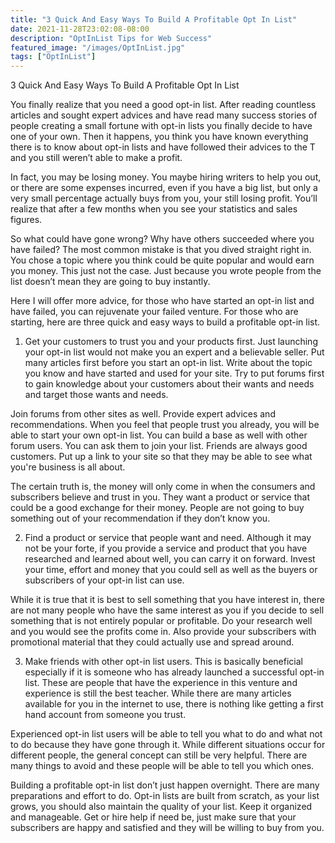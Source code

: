 ```yaml
---
title: "3 Quick And Easy Ways To Build A Profitable Opt In List"
date: 2021-11-28T23:02:08-08:00
description: "OptInList Tips for Web Success"
featured_image: "/images/OptInList.jpg"
tags: ["OptInList"]
---
```


3 Quick And Easy Ways To Build A Profitable Opt In List


You finally realize that you need a good opt-in list. After reading countless articles and sought expert advices and have read many success stories of people creating a small fortune with opt-in lists you finally decide to have one of your own. Then it happens, you think you have known everything there is to know about opt-in lists and have followed their advices to the T and you still weren’t able to make a profit.

In fact, you may be losing money. You maybe hiring writers to help you out, or there are some expenses incurred, even if you have a big list, but only a very small percentage actually buys from you, your still losing profit. You’ll realize that after a few months when you see your statistics and sales figures. 

So what could have gone wrong? Why have others succeeded where you have failed? The most common mistake is that you dived straight right in. You chose a topic where you think could be quite popular and would earn you money. This just not the case. Just because you wrote people from the list doesn’t mean they are going to buy instantly.

Here I will offer more advice, for those who have started an opt-in list and have failed, you can rejuvenate your failed venture. For those who are starting, here are three quick and easy ways to build a profitable opt-in list.
1) Get your customers to trust you and your products first. Just launching your opt-in list would not make you an expert and a believable seller. Put many articles first before you start an opt-in list. Write about the topic you know and have started and used for your site. Try to put forums first to gain knowledge about your customers about their wants and needs and target those wants and needs. 

Join forums from other sites as well. Provide expert advices and recommendations. When you feel that people trust you already, you will be able to start your own opt-in list. You can build a base as well with other forum users. You can ask them to join your list. Friends are always good customers. Put up a link to your site so that they may be able to see what you're business is all about.

The certain truth is, the money will only come in when the consumers and subscribers believe and trust in you. They want a product or service that could be a good exchange for their money. People are not going to buy something out of your recommendation if they don’t know you.

2) Find a product or service that people want and need. Although it may not be your forte, if you provide a service and product that you have researched and learned about well, you can carry it on forward. Invest your time, effort and money that you could sell as well as the buyers or subscribers of your opt-in list can use. 

While it is true that it is best to sell something that you have interest in, there are not many people who have the same interest as you if you decide to sell something that is not entirely popular or profitable. Do your research well and you would see the profits come in. Also provide your subscribers with promotional material that they could actually use and spread around. 

3) Make friends with other opt-in list users. This is basically beneficial especially if it is someone who has already launched a successful opt-in list. These are people that have the experience in this venture and experience is still the best teacher. While there are many articles available for you in the internet to use, there is nothing like getting a first hand account from someone you trust.

Experienced opt-in list users will be able to tell you what to do and what not to do because they have gone through it. While different situations occur for different people, the general concept can still be very helpful. There are many things to avoid and these people will be able to tell you which ones. 

Building a profitable opt-in list don’t just happen overnight. There are many preparations and effort to do. Opt-in lists are built from scratch, as your list grows, you should also maintain the quality of your list. Keep it organized and manageable. Get or hire help if need be, just make sure that your subscribers are happy and satisfied and they will be willing to buy from you.  

